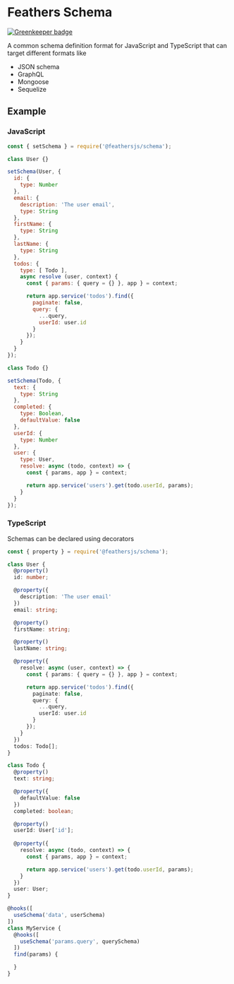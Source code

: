 # Feathers Schema

[![Greenkeeper badge](https://badges.greenkeeper.io/feathersjs/schema.svg)](https://greenkeeper.io/)

A common schema definition format for JavaScript and TypeScript that can target different formats like

- JSON schema
- GraphQL
- Mongoose
- Sequelize

## Example

### JavaScript

```js
const { setSchema } = require('@feathersjs/schema');

class User {}

setSchema(User, {
  id: {
    type: Number
  },
  email: {
    description: 'The user email',
    type: String
  },
  firstName: {
    type: String
  },
  lastName: {
    type: String
  },
  todos: {
    type: [ Todo ],
    async resolve (user, context) {
      const { params: { query = {} }, app } = context;

      return app.service('todos').find({
        paginate: false,
        query: {
          ...query,
          userId: user.id
        }
      });
    }
  }
});

class Todo {}

setSchema(Todo, {
  text: {
    type: String
  },
  completed: {
    type: Boolean,
    defaultValue: false
  },
  userId: {
    type: Number
  },
  user: {
    type: User,
    resolve: async (todo, context) => {
      const { params, app } = context;

      return app.service('users').get(todo.userId, params);
    }
  }
});
```

### TypeScript

Schemas can be declared using decorators

```ts
const { property } = require('@feathersjs/schema');

class User {
  @property()
  id: number;

  @property({
    description: 'The user email'
  })
  email: string;

  @property()
  firstName: string;

  @property()
  lastName: string;

  @property({
    resolve: async (user, context) => {
      const { params: { query = {} }, app } = context;

      return app.service('todos').find({
        paginate: false,
        query: {
          ...query,
          userId: user.id
        }
      });
    }
  })
  todos: Todo[];
}

class Todo {
  @property()
  text: string;

  @property({
    defaultValue: false
  })
  completed: boolean;

  @property()
  userId: User['id'];
  
  @property({
    resolve: async (todo, context) => {
      const { params, app } = context;

      return app.service('users').get(todo.userId, params);
    }
  })
  user: User;
}
```



```ts
@hooks([
  useSchema('data', userSchema)
])
class MyService {
  @hooks([
    useSchema('params.query', querySchema)
  ])
  find(params) {

  }
}
```

